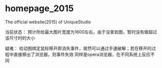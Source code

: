 # homepage_2015
The official website(2015) of UniqueStudio

当前状态：
预计所给最大图片宽度为1600左右，由于没拿到图，暂时没有做超过该尺寸时的大小

疑难：
给动图绑定鼠标移开即消失事件，居然可以通过手速破解；若在移开的过程中直接移出了浏览器，则事件失效
同样是opera浏览器，在不同系统上反应不同
